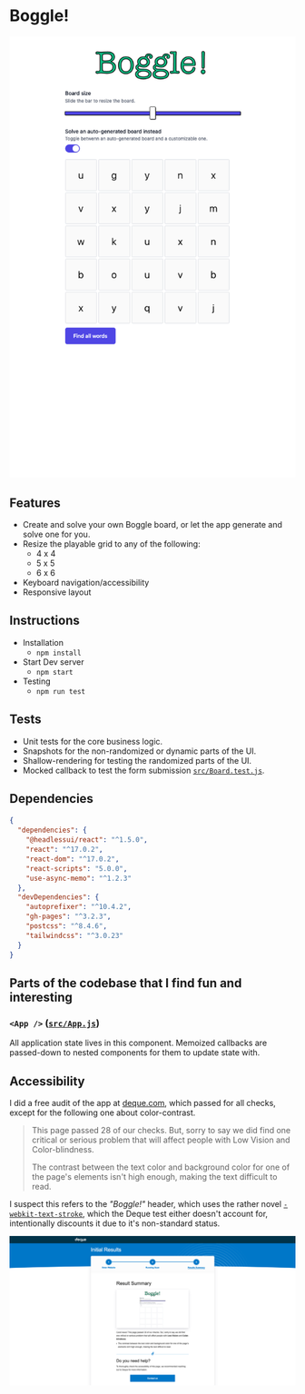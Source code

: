 # Boggle!

![Screenshot of the app](./preview.png)

## Features

- Create and solve your own Boggle board, or let the app generate and solve one for you.
- Resize the playable grid to any of the following:
  - 4 x 4
  - 5 x 5
  - 6 x 6
- Keyboard navigation/accessibility
- Responsive layout

## Instructions

- Installation
  - `npm install`
- Start Dev server
  - `npm start`
- Testing
  - `npm run test`

## Tests

- Unit tests for the core business logic.
- Snapshots for the non-randomized or dynamic parts of the UI.
- Shallow-rendering for testing the randomized parts of the UI.
- Mocked callback to test the form submission [`src/Board.test.js`](`src/Board.test.js`).

## Dependencies

```json
{
  "dependencies": {
    "@headlessui/react": "^1.5.0",
    "react": "^17.0.2",
    "react-dom": "^17.0.2",
    "react-scripts": "5.0.0",
    "use-async-memo": "^1.2.3"
  },
  "devDependencies": {
    "autoprefixer": "^10.4.2",
    "gh-pages": "^3.2.3",
    "postcss": "^8.4.6",
    "tailwindcss": "^3.0.23"
  }
}
```

## Parts of the codebase that I find fun and interesting

### `<App />` ([`src/App.js`](`src/App.js`))

All application state lives in this component.
Memoized callbacks are passed-down to nested components for them to update state with.

## Accessibility

I did a free audit of the app at [deque.com](https://audit.deque.com/), which passed for all checks, except for the following one about color-contrast.

> This page passed 28 of our checks.
> But, sorry to say we did find one critical or serious problem that will affect people with Low Vision and Color-blindness.
>
> The contrast between the text color and background color for one of the page's elements isn't high enough, making the text difficult to read.

I suspect this refers to the _"Boggle!"_ header, which uses the rather novel [`-webkit-text-stroke`](https://developer.mozilla.org/en-US/docs/Web/CSS/-webkit-text-stroke), which the Deque test either doesn't account for, intentionally discounts it due to it's non-standard status.

![Accessibility audit preview](./accessibility-preview.png)
